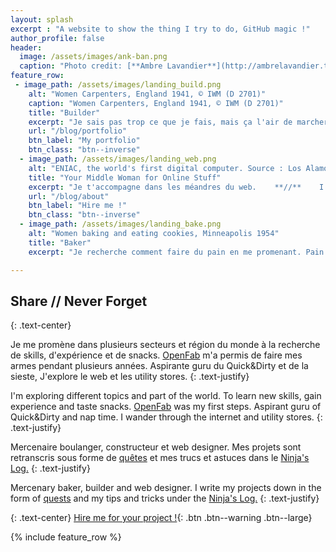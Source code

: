 ```yaml
---
layout: splash
excerpt : "A website to show the thing I try to do, GitHub magic !"
author_profile: false
header:
  image: /assets/images/ank-ban.png
  caption: "Photo credit: [**Ambre Lavandier**](http://ambrelavandier.tumblr.com/)"
feature_row:
 - image_path: /assets/images/landing_build.png
    alt: "Women Carpenters, England 1941, © IWM (D 2701)"
    caption: "Women Carpenters, England 1941, © IWM (D 2701)"
    title: "Builder"
    excerpt: "Je sais pas trop ce que je fais, mais ça l'air de marcher.    **//**    I don't know what I'm doing, but it kind of works."
    url: "/blog/portfolio"
    btn_label: "My portfolio"
    btn_class: "btn--inverse"
  - image_path: /assets/images/landing_web.png
    alt: "ENIAC, the world's first digital computer. Source : Los Alamos"
    title: "Your Middle Woman for Online Stuff"
    excerpt: "Je t'accompagne dans les méandres du web.    **//**    I will guide you into the world wild web."
    url: "/blog/about"
    btn_label: "Hire me !"
    btn_class: "btn--inverse"
  - image_path: /assets/images/landing_bake.png
    alt: "Women baking and eating cookies, Minneapolis 1954"
    title: "Baker"
    excerpt: "Je recherche comment faire du pain en me promenant. Pain sur commande en France.    **//**    I research how to do bread everywhere. Bread on order in France."

---
```


## Share // Never Forget 
{: .text-center}


Je me promène dans plusieurs secteurs et région du monde à la recherche de skills, d'expérience et de snacks.
[OpenFab](http://openfab.be) m'a permis de faire mes armes pendant plusieurs années. Aspirante guru du Quick&Dirty et de la sieste, J'explore le web et les utility stores.
{: .text-justify}

I'm exploring different topics and part of the world. To learn new skills, gain experience and taste snacks.
[OpenFab](http://openfab.be) was my first steps. Aspirant guru of Quick&Dirty and nap time. I wander through the internet and utility stores.
{: .text-justify}

Mercenaire boulanger, constructeur et web designer. Mes projets sont retranscris sous forme de [quêtes](blog/portfolio/) et mes trucs et astuces dans le [Ninja's Log.](/blog/year-archive/)
{: .text-justify}

Mercenary baker, builder and web designer. I write my projects down in the form of [quests](blog/portfolio/) and my tips and tricks under the [Ninja's Log.](/blog/year-archive/)
{: .text-justify}

{: .text-center}
[Hire me for your project !](/blog/about/){: .btn .btn--warning .btn--large}

{% include feature_row %}



